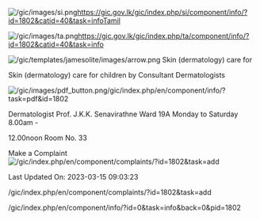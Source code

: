 <!-- Source: https://gic.gov.lk/gic/index.php/en/component/info/?id=1802&catid=40&task=info -->

![/gic/images/si.png](/gic/images/si.png)https://gic.gov.lk/gic/index.php/si/component/info/?id=1802&catid=40&task=infoTamil

![/gic/images/ta.png](/gic/images/ta.png)https://gic.gov.lk/gic/index.php/ta/component/info/?id=1802&catid=40&task=info

![/gic/templates/jamesolite/images/arrow.png](/gic/templates/jamesolite/images/arrow.png) Skin (dermatology) care for

Skin (dermatology) care for children by Consultant Dermatologists

![/gic/images/pdf_button.png](/gic/images/pdf_button.png)/gic/index.php/en/component/info/?task=pdf&id=1802

Dermatologist Prof. J.K.K. Senavirathne Ward 19A Monday to Saturday 8.00am -

12.00noon Room No. 33

Make a Complaint ![/gic/index.php/en/component/complaints/?id=1802&task=add](/gic/index.php/en/component/complaints/?id=1802&task=add)

Last Updated On: 2023-03-15 09:03:23

/gic/index.php/en/component/complaints/?id=1802&task=add

/gic/index.php/en/component/info/?id=0&task=info&back=0&pid=1802
